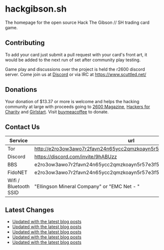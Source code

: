 # hackgibson.sh
The homepage for the open source Hack The Gibson // SH trading card game.


## Contributing

To add your card just submit a pull request with your card's front art, it would be added to the next run of set after community play testing.

Game play and discussions over the project is held the r2600 discord server. Come join us at [Discord](https://discord.com/invite/9hABUzz) or via IRC at https://www.scuttled.net/


## Donations

Your donation of $13.37 or more is welcome and helps the hacking community at large with proceeds going to [2600 Magazine](https://2600.com/), [Hackers for Charity](https://hackersforcharity.org) and [Girlstart](https://girlstart.org).  Visit [buymeacoffee](https://www.buymeacoffee.com/hackgibson.sh) to donate.


## Contact Us

Service | url
-|-
Tor | http://e2ro3ow3awo7r2favn24n65ycc2qmzkoayn5r57e3f56nvjwdcgg32ad.onion
Discord | https://discord.com/invite/9hABUzz
BBS | e2ro3ow3awo7r2favn24n65ycc2qmzkoayn5r57e3f56nvjwdcgg32ad.onion:23
FidoNET | e2ro3ow3awo7r2favn24n65ycc2qmzkoayn5r57e3f56nvjwdcgg32ad.onion:24554
Wifi / Bluetooth SSID | "Ellingson Mineral Company" or "EMC Net - <fidonet address>"

## Latest Changes
<!-- BLOG-POST-LIST:START -->
- [Updated with the latest blog posts](https://github.com/DFW2600/hackgibson.sh/commit/b4c05082688fc75bbd055727ee39388eb04cd633)
- [Updated with the latest blog posts](https://github.com/DFW2600/hackgibson.sh/commit/0b16e5a1b759c9874dbc9cb4e134ad0859f348b4)
- [Updated with the latest blog posts](https://github.com/DFW2600/hackgibson.sh/commit/490af2596a61e7ed8a6c3d2b5ef91a5cbb08ca39)
- [Updated with the latest blog posts](https://github.com/DFW2600/hackgibson.sh/commit/465db044a68a3fe5b4dbdd05f39292218f5d4132)
- [Updated with the latest blog posts](https://github.com/DFW2600/hackgibson.sh/commit/b739f932c2ae9da7be66011d94b0cce9182dbd5a)
<!-- BLOG-POST-LIST:END -->
